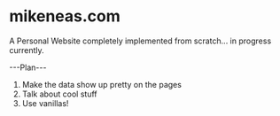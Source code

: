 # mikeneas.com
A Personal Website completely implemented from scratch... in progress currently.

---Plan---
1. Make the data show up pretty on the pages
2. Talk about cool stuff
3. Use vanillas!